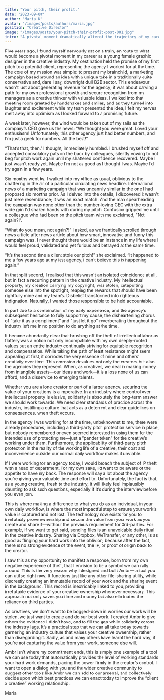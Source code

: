 ```yaml
---
title: "Your pitch, their profit."
date: "2023-09-08"
author: "Maria K"
avatar: "/images/posts/authors/maria.jpg"
position: "Creative Director"
image: "/images/posts/your-pitch-their-profit-post-001.jpg"
intro: "A pivotal moment dramatically altered the trajectory of my career, and unexpectedly revealed a serious and pervasive problem within the creative industry, propelling me on the journey to craft a solution."
---
```


Five years ago, I found myself nervously sat on a train, en route to what would become a pivotal moment in my career as a young female graphic designer in the creative industry. My destination held the promise of my first pitch to a potential client, representing the agency I worked for at the time. The core of my mission was simple: to present my brainchild, a marketing campaign based around an idea with a unique take in a traditionally quite conservative and, dare I say, downright dull B2B sector. This endeavour wasn't just about generating revenue for the agency; it was about carving a path for my own professional growth and secure recognition from my managers as a creative thinker with valuable ideas. I walked into that meeting room greeted by handshakes and smiles, and as they turned into laughter and excitement while my team presented the idea, I felt my nerves melt away into optimism as I looked forward to a promising future.

A week later, however, the wind would be taken out of my sails as the company’s CEO gave us the news: “We thought you were great. Loved your enthusiasm! Unfortunately, this other agency just had better numbers, and I’m just a geek for numbers. All the best!”

“That’s that, then.” I thought, immediately humbled. I brushed myself off and accepted consolatory pats on the back by colleagues, silently vowing to not beg for pitch work again until my shattered confidence recovered. Maybe I just wasn’t ready yet. Maybe I’m not as good as I thought I was. Maybe I’d try again in a few years.

Six months went by. I walked into my office as usual, oblivious to the chattering in the air of a particular circulating news headline. International news of a marketing campaign that was uncannily similar to the one I had proposed six months prior. As I delved into the details, I discovered it wasn't just mere resemblance; it was an exact match. And the man spearheading the campaign was none other than the number-loving CEO with the extra wide grin I'd shaken hands with during my pitch. Confusion gripped me until a colleague who had been on the pitch team with me exclaimed, "Not again?!".

“What do you mean, not again?!” I asked, as we frantically scrolled through news article after news article about how smart, innovative and funny this campaign was. I never thought there would be an instance in my life where I would feel proud, validated and yet furious and betrayed at the same time.

“It’s the second time a client stole our pitch!” she exclaimed. “It happened to me a few years ago at my last agency, I can’t believe this is happening again.”

In that split second, I realised that this wasn't an isolated coincidence at all, but in fact a recurring pattern in the creative industry. My intellectual property, my creation carrying my copyright, was stolen, catapulting someone else into the spotlight, reaping the rewards that should have been rightfully mine and my team’s. Disbelief transformed into righteous indignation. Naturally, I wanted those responsible to be held accountable.

In part due to a combination of my early experience, and the agency's subsequent hesitance to fully support my cause, the disheartening chorus of “take it as a compliment” and "just let it go" reverberating throughout the industry left me in no position to do anything at the time.

It became abundantly clear that brushing off the theft of intellectual labor as flattery was a notion not only incompatible with my own deeply-rooted values but an entire industry continually striving for equitable recognition and compensation. While taking the path of least resistance might seem appealing at first, it corrodes the very essence of mine and others’ creativity over time. This corrosion devalues not only the creators but also the agencies they represent. When, as creatives, we deal in making money from intangible assets—our ideas and work—it is a loss none of us can afford, and a disservice to emerging talents.

Whether you are a lone creator or part of a larger agency, securing the value of your creations is a imperative. In an industry where control over intellectual property is elusive, solidarity is absolutely the long-term answer we should work towards. We need clear standards of practice across the industry, instilling a culture that acts as a deterrent and clear guidelines on consequences, when theft occurs.

In the agency I was working for at the time, unbeknownst to me, there were already procedures, including a third-party pitch protection service in place, but nobody remembered or even seemed interested in using them for the intended use of protecting me—just a “pander token” for the creative’s working under them. Furthermore, the applicability of third-party pitch protection in the reality of the working life of a creative, their cost and inconvenience outside our normal daily workflow makes it unviable.

If I were working for an agency today, I would broach the subject of IP theft with a head of department. For my own sake, I’d want to be aware of the appetite to have my back. The response will say a lot about the agency you’re giving your valuable time and effort to. Unfortunately, the fact is that, as a young creative, fresh to the industry, it will likely feel implausibly daunting to ask such questions, especially if it’s during the interview before you even join.

This is where making a difference to what you do as an individual, in your own daily workflow, is where the most impactful step to ensure your work’s value is captured and not lost. The technology now exists for you to irrefutably prove ownership and secure the value from your work as you create and share it—without the previous requirement for 3rd-parties. For example, if we want to get paid, sending files is an unavoidable daily ritual in the creative industry. Sharing via Dropbox, WeTransfer, or any other, is as good as flinging your hard work into the oblivion; because after the fact, there is no strong evidence of the event, the IP, or proof of origin back to the creator.

I saw this as my opportunity to manifest a response, born from my own negative experience of theft, that I envision to be a symbol we can rally around. This is the very reason why I designed and built Ambr— a tool you can utilise right now. It functions just like any other file-sharing utility, while discreetly creating an immutable record of your work and the sharing event in the background. This record is inextricably linked to you, providing irrefutable evidence of your creative ownership whenever necessary. This approach not only saves you time and money but also eliminates the reliance on third parties.

As creatives, we don’t want to be bogged-down in worries our work will be stolen, we just want to create and do our best work. I created Ambr to give others the evidence I didn’t have, and to fill the gap while solidarity across the industry lags. It’s a practical step that we can all take today towards garnering an industry culture that values your creative ownership, rather than disregarding it. Sadly, as and many others have learnt the hard way, if you’re not capturing the value from your work, someone else will.

Ambr isn’t where my commitment ends, this is simply one example of a tool we can use today that automatically provides the level of working standards your hard work demands, placing the power firmly in the creator’s control. I want to open a dialog with you and the wider creative community to suggest other tools like Ambr we can add to our arsenal, and collectively decide upon which best practices we can enact today to improve the “client x creative” working relationship.

Maria
